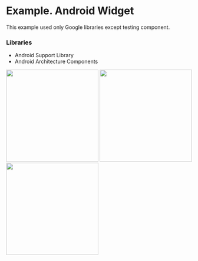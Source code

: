 # Example. Android Widget

This example used only Google libraries except testing component.

### Libraries

* Android Support Library
* Android Architecture Components

<img src="https://raw.githubusercontent.com/limnid/android-widget/main/misc/list.png" width="250">
<img src="https://raw.githubusercontent.com/limnid/android-widget/main/misc/settings.png" width="250">
<img src="https://raw.githubusercontent.com/limnid/android-widget/main/misc/widget.png" width="250">